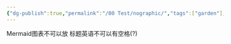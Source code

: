 ```yaml
---
{"dg-publish":true,"permalink":"/00 Test/nographic/","tags":["garden"],"updated":"2025-03-17T21:34:58.901+08:00"}
---
```


Mermaid图表不可以放
标题英语不可以有空格(?)